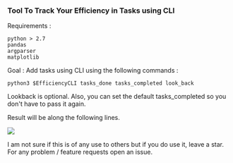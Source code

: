 ### Tool To Track Your Efficiency in Tasks using CLI

Requirements :
```
python > 2.7
pandas
argparser
matplotlib
```
Goal :
Add tasks using CLI using the following commands :
```
python3 $EfficiencyCLI tasks_done tasks_completed look_back
```

Lookback is optional.
Also, you can set the default tasks_completed so you don't have to pass it again.

Result will be along the following lines.

![](https://github.com/kartikdutt18/Efficiency-Tracker-Tool/blob/master/test_image/first_plot.png)

I am not sure if this is of any use to others but if you do use it, leave a star. For any problem / feature requests open an issue.

